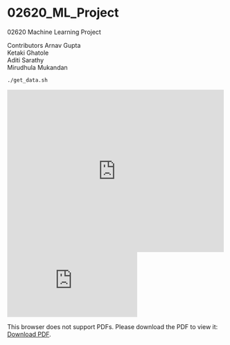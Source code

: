 # 02620_ML_Project
02620 Machine Learning Project

Contributors
Arnav Gupta   
Ketaki Ghatole  
Aditi Sarathy   
Mirudhula Mukandan  

```bash
./get_data.sh
```
<embed src="https://github.com/ArnavGuptaa/02620_ML_Project/blob/main/ML_project_report.pdf" width="500" height="375" 
 type="application/pdf">
<object data="https://github.com/ArnavGuptaa/02620_ML_Project/blob/main/ML_project_report.pdf" type="application/pdf" width="700px" height="700px">
    <embed src="http://yoursite.com/the.pdf">
        <p>This browser does not support PDFs. Please download the PDF to view it: <a href="https://github.com/ArnavGuptaa/02620_ML_Project/blob/main/ML_project_report.pdf">Download PDF</a>.</p>
    </embed>
</object>
